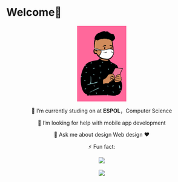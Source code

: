
 #                   Welcome👋
 
<div align="center">
<img align="center" alt="Profile Picture" height="200px" src="open-peeps (1).png" /> </br>
 

 🔭 I’m currently studing on at **ESPOL**，Computer Science

 🤔 I’m looking for help with mobile app development
 
 💬 Ask me about design Web design ❤️

 ⚡ Fun fact: 

 
 ![](https://komarev.com/ghpvc/?username=jjgilces&color=ff69b4)



 <img  src="https://github-readme-stats.vercel.app/api?username=jjgilces&show_icons=true&theme=tokyonight&hide=prs&icon_color=6392DF">
</div>
